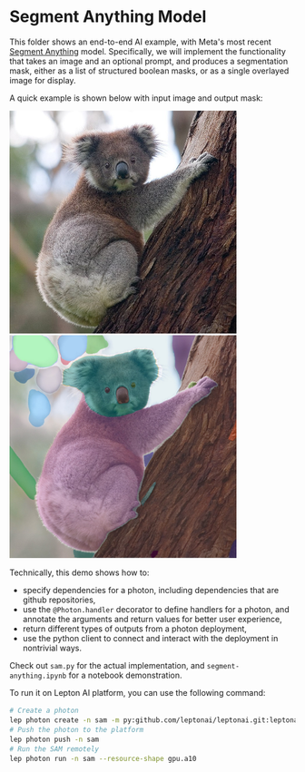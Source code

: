 # Segment Anything Model

This folder shows an end-to-end AI example, with Meta's most recent [Segment Anything](https://github.com/facebookresearch/segment-anything) model. Specifically, we will implement the functionality that takes an image and an optional prompt, and produces a segmentation mask, either as a list of structured boolean masks, or as a single overlayed image for display.

A quick example is shown below with input image and output mask:

<img src="assets/koala.jpeg" width=400><img src="assets/koala_segmented.jpg" width=400>

Technically, this demo shows how to:
- specify dependencies for a photon, including dependencies that are github repositories,
- use the `@Photon.handler` decorator to define handlers for a photon, and annotate the arguments and return values for better user experience,
- return different types of outputs from a photon deployment,
- use the python client to connect and interact with the deployment in nontrivial ways.

Check out `sam.py` for the actual implementation, and `segment-anything.ipynb` for a notebook demonstration.

To run it on Lepton AI platform, you can use the following command:

```bash
# Create a photon 
lep photon create -n sam -m py:github.com/leptonai/leptonai.git:leptonai/templates/segment-anything-model/sam.py
# Push the photon to the platform
lep photon push -n sam
# Run the SAM remotely
lep photon run -n sam --resource-shape gpu.a10
```
